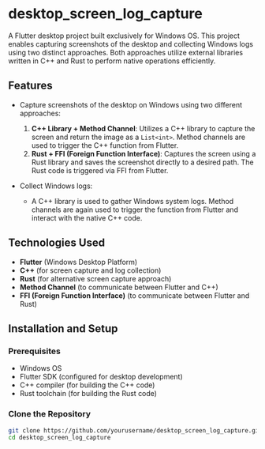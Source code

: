 # desktop_screen_log_capture

A Flutter desktop project built exclusively for Windows OS. This project enables capturing screenshots of the desktop and collecting Windows logs using two distinct approaches. Both approaches utilize external libraries written in C++ and Rust to perform native operations efficiently.

## Features

- Capture screenshots of the desktop on Windows using two different approaches:
  1. **C++ Library + Method Channel**: Utilizes a C++ library to capture the screen and return the image as a `List<int>`. Method channels are used to trigger the C++ function from Flutter.
  2. **Rust + FFI (Foreign Function Interface)**: Captures the screen using a Rust library and saves the screenshot directly to a desired path. The Rust code is triggered via FFI from Flutter.

- Collect Windows logs:
  - A C++ library is used to gather Windows system logs. Method channels are again used to trigger the function from Flutter and interact with the native C++ code.

## Technologies Used

- **Flutter** (Windows Desktop Platform)
- **C++** (for screen capture and log collection)
- **Rust** (for alternative screen capture approach)
- **Method Channel** (to communicate between Flutter and C++)
- **FFI (Foreign Function Interface)** (to communicate between Flutter and Rust)

## Installation and Setup

### Prerequisites
- Windows OS
- Flutter SDK (configured for desktop development)
- C++ compiler (for building the C++ code)
- Rust toolchain (for building the Rust code)

### Clone the Repository

```bash
git clone https://github.com/yourusername/desktop_screen_log_capture.git
cd desktop_screen_log_capture
